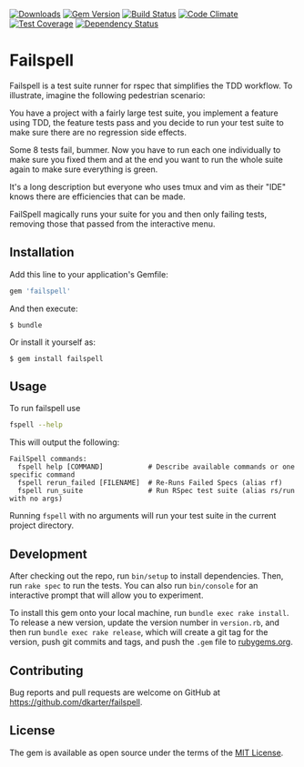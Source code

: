 [![Downloads](https://img.shields.io/badge/downloads-183-green.svg)](https://rubygems.org/gems/failspell) [![Gem Version](https://badge.fury.io/rb/failspell.svg)](https://rubygems.org/gems/failspell) [![Build Status](https://travis-ci.org/dkarter/FailSpell.svg)](https://travis-ci.org/dkarter/FailSpell) [![Code Climate](https://codeclimate.com/github/dkarter/FailSpell/badges/gpa.svg)](https://codeclimate.com/github/dkarter/FailSpell) [![Test Coverage](https://codeclimate.com/github/dkarter/FailSpell/badges/coverage.svg)](https://codeclimate.com/github/dkarter/FailSpell/coverage) [![Dependency Status](https://gemnasium.com/dkarter/FailSpell.svg)](https://gemnasium.com/dkarter/FailSpell)
# Failspell

Failspell is a test suite runner for rspec that simplifies the TDD workflow. To
illustrate, imagine the following pedestrian scenario:

You have a project with a fairly large test suite, you implement a feature using
TDD, the feature tests pass and you decide to run your test suite to make sure
there are no regression side effects.

Some 8 tests fail, bummer. Now you have to run each one individually to make
sure you fixed them and at the end you want to run the whole suite again to make
sure everything is green.

It's a long description but everyone who uses tmux and vim as their "IDE" knows
there are efficiencies that can be made.

FailSpell magically runs your suite for you and then only failing tests,
removing those that passed from the interactive menu.

## Installation

Add this line to your application's Gemfile:

```ruby
gem 'failspell'
```

And then execute:

    $ bundle

Or install it yourself as:

    $ gem install failspell

## Usage

To run failspell use

```sh
fspell --help
```

This will output the following:

```
FailSpell commands:
  fspell help [COMMAND]           # Describe available commands or one specific command
  fspell rerun_failed [FILENAME]  # Re-Runs Failed Specs (alias rf)
  fspell run_suite                # Run RSpec test suite (alias rs/run with no args)
```

Running `fspell` with no arguments will run your test suite in the current
project directory.

## Development

After checking out the repo, run `bin/setup` to install dependencies. Then, run `rake spec` to run the tests. You can also run `bin/console` for an interactive prompt that will allow you to experiment.

To install this gem onto your local machine, run `bundle exec rake install`. To release a new version, update the version number in `version.rb`, and then run `bundle exec rake release`, which will create a git tag for the version, push git commits and tags, and push the `.gem` file to [rubygems.org](https://rubygems.org).

## Contributing

Bug reports and pull requests are welcome on GitHub at https://github.com/dkarter/failspell.


## License

The gem is available as open source under the terms of the [MIT License](http://opensource.org/licenses/MIT).

